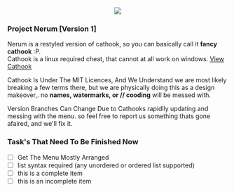 <center>
<img src="https://cdn.discordapp.com/attachments/779964208019537960/902319895797202954/Untitled_3.png"></img>
</center>

### Project Nerum [Version 1]
Nerum is a restyled version of cathook, so you can basically call it __fancy cathook__ :P. <br>
Cathook is a linux required cheat, that cannot at all work on windows. [View Cathook](https://github.com/nullworks/cathook)
<br>

Cathook Is Under The MIT Licences, And We Understand we are most likely breaking a few terms there, but we are physically doing this as a design makeover,. no **names, watermarks, or // cooding** will be messed with.

Version Branches Can Change Due to Cathooks rapidlly updating and messing with the menu. so feel free to report us something thats gone afaired, and we'll fix it.

### Task's That Need To Be Finished Now
- [ ] Get The Menu Mostly Arranged
- [ ] list syntax required (any unordered or ordered list supported)
- [ ] this is a complete item
- [ ] this is an incomplete item
